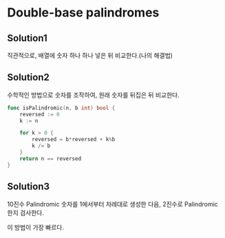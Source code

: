 # Double-base palindromes

## Solution1

직관적으로, 배열에 숫자 하나 하나 넣은 뒤 비교한다.(나의 해결법)

## Solution2

수학적인 방법으로 숫자를 조작하여, 원래 숫자를 뒤집은 뒤 비교한다.

```go
func isPalindromic(n, b int) bool {
	reversed := 0
	k := n

	for k > 0 {
		reversed = b*reversed + k%b
		k /= b
	}
	return n == reversed
}
```

## Solution3

10진수 Palindromic 숫자를 1에서부터 차례대로 생성한 다음, 2진수로 Palindromic 한지 검사한다.

이 방법이 가장 빠르다.